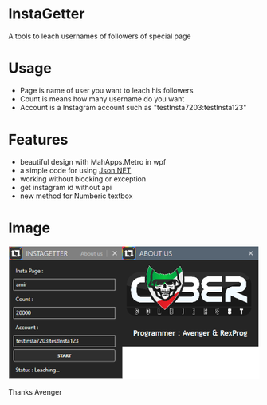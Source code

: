 # InstaGetter
A tools to leach usernames of followers of special page

# Usage
- Page is name of user you want to leach his followers
- Count is means how many username do you want
- Account is a Instagram account such as "testInsta7203:testInsta123"

# Features
- beautiful design with MahApps.Metro in wpf
- a simple code for using [Json.NET](http://www.newtonsoft.com/json)
- working without blocking or exception
- get instagram id without api
- new method for Numberic textbox

# Image
![edit-code](Image/InstaGetter.png)

Thanks Avenger
